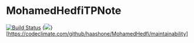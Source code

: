 # MohamedHedfiTPNote
[![Build Status](https://travis-ci.com/haashone/MohamedHedfi.svg?branch=main)](https://travis-ci.com/haashone/MohamedHedfi)
{<img src="https://api.codeclimate.com/v1/badges/02da07193a38eb7445e4/maintainability" />}[https://codeclimate.com/github/haashone/MohamedHedfi/maintainability]
